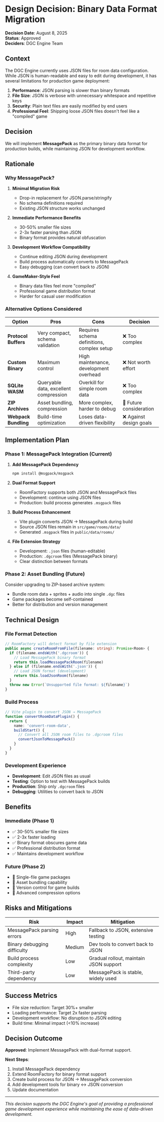 # Design Decision: Binary Data Format Migration

**Decision Date**: August 8, 2025  
**Status**: Approved  
**Deciders**: DGC Engine Team  

## Context

The DGC Engine currently uses JSON files for room data configuration. While JSON is human-readable and easy to edit during development, it has several limitations for production game deployment:

1. **Performance**: JSON parsing is slower than binary formats
2. **File Size**: JSON is verbose with unnecessary whitespace and repetitive keys
3. **Security**: Plain text files are easily modified by end users
4. **Professional Feel**: Shipping loose JSON files doesn't feel like a "compiled" game

## Decision

We will implement **MessagePack** as the primary binary data format for production builds, while maintaining JSON for development workflow.

## Rationale

### Why MessagePack?

1. **Minimal Migration Risk**
   - Drop-in replacement for JSON.parse/stringify
   - No schema definitions required
   - Existing JSON structure works unchanged

2. **Immediate Performance Benefits**
   - 30-50% smaller file sizes
   - 2-3x faster parsing than JSON
   - Binary format provides natural obfuscation

3. **Development Workflow Compatibility**
   - Continue editing JSON during development
   - Build process automatically converts to MessagePack
   - Easy debugging (can convert back to JSON)

4. **GameMaker-Style Feel**
   - Binary data files feel more "compiled"
   - Professional game distribution format
   - Harder for casual user modification

### Alternative Options Considered

| Option | Pros | Cons | Decision |
|--------|------|------|----------|
| **Protocol Buffers** | Very compact, schema validation | Requires schema definitions, complex setup | ❌ Too complex |
| **Custom Binary** | Maximum control | High maintenance, development overhead | ❌ Not worth effort |
| **SQLite WASM** | Queryable data, excellent compression | Overkill for simple room data | ❌ Too complex |
| **ZIP Archives** | Asset bundling, compression | More complex, harder to debug | 🔄 Future consideration |
| **Webpack Bundling** | Build-time optimization | Loses data-driven flexibility | ❌ Against design goals |

## Implementation Plan

### Phase 1: MessagePack Integration (Current)

1. **Add MessagePack Dependency**
   ```bash
   npm install @msgpack/msgpack
   ```

2. **Dual Format Support**
   - RoomFactory supports both JSON and MessagePack files
   - Development: continue using JSON files
   - Production: build process generates `.msgpack` files

3. **Build Process Enhancement**
   - Vite plugin converts JSON → MessagePack during build
   - Source JSON files remain in `src/game/rooms/data/`
   - Generated `.msgpack` files in `public/data/rooms/`

4. **File Extension Strategy**
   - Development: `.json` files (human-editable)
   - Production: `.dgcroom` files (MessagePack binary)
   - Clear distinction between formats

### Phase 2: Asset Bundling (Future)

Consider upgrading to ZIP-based archive system:
- Bundle room data + sprites + audio into single `.dgc` files
- Game packages become self-contained
- Better for distribution and version management

## Technical Design

### File Format Detection

```typescript
// RoomFactory will detect format by file extension
public async createRoomFromFile(filename: string): Promise<Room> {
  if (filename.endsWith('.dgcroom')) {
    // Load MessagePack binary format
    return this.loadMessagePackRoom(filename)
  } else if (filename.endsWith('.json')) {
    // Load JSON format (development)
    return this.loadJsonRoom(filename)
  }
  throw new Error(`Unsupported file format: ${filename}`)
}
```

### Build Process

```typescript
// Vite plugin to convert JSON → MessagePack
function convertRoomDataPlugin() {
  return {
    name: 'convert-room-data',
    buildStart() {
      // Convert all JSON room files to .dgcroom files
      convertJsonToMessagePack()
    }
  }
}
```

### Development Experience

- **Development**: Edit JSON files as usual
- **Testing**: Option to test with MessagePack builds
- **Production**: Ship only `.dgcroom` files
- **Debugging**: Utilities to convert back to JSON

## Benefits

### Immediate (Phase 1)
- ✅ 30-50% smaller file sizes
- ✅ 2-3x faster loading
- ✅ Binary format obscures game data
- ✅ Professional distribution format
- ✅ Maintains development workflow

### Future (Phase 2)
- 🔄 Single-file game packages
- 🔄 Asset bundling capability
- 🔄 Version control for game builds
- 🔄 Advanced compression options

## Risks and Mitigations

| Risk | Impact | Mitigation |
|------|--------|------------|
| MessagePack parsing errors | High | Fallback to JSON, extensive testing |
| Binary debugging difficulty | Medium | Dev tools to convert back to JSON |
| Build process complexity | Low | Gradual rollout, maintain JSON support |
| Third-party dependency | Low | MessagePack is stable, widely used |

## Success Metrics

- File size reduction: Target 30%+ smaller
- Loading performance: Target 2x faster parsing
- Development workflow: No disruption to JSON editing
- Build time: Minimal impact (<10% increase)

## Decision Outcome

**Approved**: Implement MessagePack with dual-format support.

**Next Steps**:
1. Install MessagePack dependency
2. Extend RoomFactory for binary format support
3. Create build process for JSON → MessagePack conversion
4. Add development tools for binary ↔ JSON conversion
5. Update documentation

---

*This decision supports the DGC Engine's goal of providing a professional game development experience while maintaining the ease of data-driven development.*
